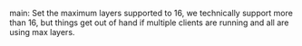 main: Set the maximum layers supported to 16, we technically support more than
16, but things get out of hand if multiple clients are running and all are using
max layers.
